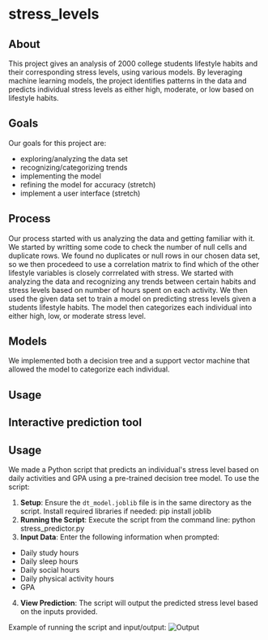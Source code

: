 # stress_levels

## About 
This project gives an analysis of 2000 college students lifestyle habits and their corresponding stress levels, using various models. By leveraging machine learning models, the project identifies patterns in the data and predicts individual stress levels as either high, moderate, or low based on lifestyle habits.
## Goals 
Our goals for this project are: 
* exploring/analyzing the data set 
* recognizing/categorizing trends 
* implementing the model 
* refining the model for accuracy (stretch)
* implement a user interface (stretch)
## Process
Our process started with us analyzing the data and getting familiar with it. We started by writting some code to check the number of null cells and duplicate rows. We found no duplicates or null rows in our chosen data set, so we then procedeed to use a correlation matrix to find which of the other lifestyle variables is closely corrrelated with stress. We started with analyzing the data and recognizing any trends between certain habits and stress levels based on number of hours spent on each activity. We then used the given data set to train a model on predicting stress levels given a students lifestyle habits. The model then categorizes each individual into either high, low, or moderate stress level. 
## Models
We implemented both a decision tree and a support vector machine that allowed the model to categorize each individual. 
## Usage 

## Interactive prediction tool
## Usage
We made a Python script that predicts an individual's stress level based on daily activities and GPA using a pre-trained decision tree model. To use the script:
1. **Setup**: Ensure the `dt_model.joblib` file is in the same directory as the script. Install required libraries if needed: pip install joblib
2. **Running the Script**: Execute the script from the command line: python stress_predictor.py
3. **Input Data**: Enter the following information when prompted:
- Daily study hours
- Daily sleep hours
- Daily social hours
- Daily physical activity hours
- GPA

4. **View Prediction**: The script will output the predicted stress level based on the inputs provided.

Example of running the script and input/output:
![Output](images/your-image-name.png)
